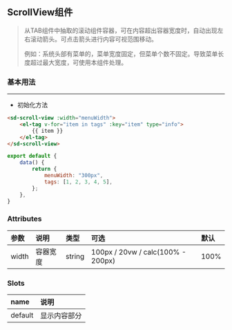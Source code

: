 ## ScrollView组件
>从TAB组件中抽取的滚动组件容器，可在内容超出容器宽度时，自动出现左右滚动箭头。可点击箭头进行内容可视范围移动。 
>
>例如：系统头部有菜单的，菜单宽度固定，但菜单个数不固定。导致菜单长度超过最大宽度，可使用本组件处理。

### 基本用法
<div class="code_div">
<demo-scroll-view :type="1"></demo-scroll-view>

---
* 初始化方法

``` html
<sd-scroll-view :width="menuWidth">
    <el-tag v-for="item in tags" :key="item" type="info">
        {{ item }}
    </el-tag>
</sd-scroll-view>
```

``` js
export default {
    data() {
        return {
            menuWidth: "300px",
            tags: [1, 2, 3, 4, 5],
        };
    },
}
```

</div>

### Attributes
参数|说明|类型|可选|默认
:---|:---|:---|:---|:---
width|容器宽度|string|100px / 20vw / calc(100% - 200px)|100%

### Slots
name|说明
:---|:---
default|显示内容部分